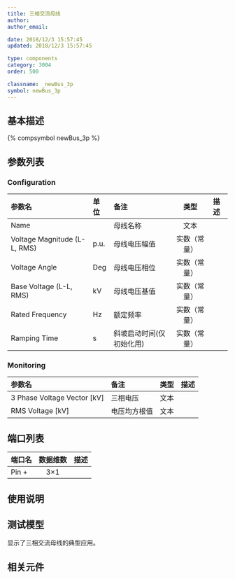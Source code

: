 ```yaml
---
title: 三相交流母线
author: 
author_email:

date: 2018/12/3 15:57:45
updated: 2018/12/3 15:57:45

type: components
category: 3004
order: 500

classname: _newBus_3p
symbol: newBus_3p
---
```

## 基本描述
{% compsymbol newBus_3p %}

## 参数列表
### Configuration
| 参数名 | 单位 | 备注 | 类型 | 描述 |
| :--- | :--- | :--- | :--: | :--- |
| Name |  | 母线名称 | 文本 |  |
| Voltage Magnitude (L-L, RMS) | p.u. | 母线电压幅值 | 实数（常量） |  |
| Voltage Angle | Deg | 母线电压相位 | 实数（常量） |  |
| Base Voltage (L-L, RMS) | kV | 母线电压基值 | 实数（常量） |  |
| Rated Frequency | Hz | 额定频率 | 实数（常量） |  |
| Ramping Time | s | 斜坡启动时间(仅初始化用) | 实数（常量） |  |

### Monitoring
| 参数名 | 备注 | 类型 | 描述 |
| :--- | :--- | :--: | :--- |
| 3 Phase Voltage Vector \[kV\] | 三相电压 | 文本 |  |
| RMS Voltage \[kV\] | 电压均方根值 | 文本 |  |


## 端口列表

| 端口名 | 数据维数 | 描述 |
| :--- | :--:  | :--- |
| Pin + | 3×1 | |                   

## 使用说明


## 测试模型
[<test name>](<test link>)显示了三相交流母线的典型应用。

## 相关元件



